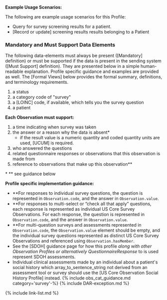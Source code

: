 
**Example Usage Scenarios:**

The following are example usage scenarios for this Profile:

-   Query for survey screening results for a patient.
-  [Record or update] screening results results belonging to a Patient

### Mandatory and Must Support Data Elements


The following data-elements must always be present ([Mandatory] definition) or must be supported if the data is present in the sending system ([Must Support] definition). They are presented below in a simple human-readable explanation.  Profile specific guidance and examples are provided as well.  The [Formal Views] below provides the formal summary, definitions, and  terminology requirements.

1. a status
1. a category code of "survey"
1. a [LOINC] code, if available, which tells you the survey question
1. a patient

**Each Observation must support:**

1. a time indicating when survey was taken
1. the answer or a reason why the data is absent*
   - if the result value is a numeric quantity and coded quantity units are used, [UCUM] is required.
3. who answered the questions
4. related questionnaire responses or observations that this observation is made from
5. reference to observations that make up this observation**

\* \*\* see guidance below

**Profile specific implementation guidance:**
- \*\*For responses to individual survey questions, the question is represented in `Observation.code`, and the answer in  `Observation.value`.
- \*\*For responses to multi-select or “check all that apply” questions, each response is represented as individual US Core Survey Observations. For each response, the question is represented in `Observation.code`, and the answer in  `Observation.value`.
- \*\*For multi-question surveys and assessments represented in `Observation.code`, the  `Observation.value` element should be empty, and the individual survey questions represented as distinct US Core Survey Observations and referenced using `Observation.hasMember`.
- See the [SDOH] guidance page for how this profile *along with other Observation Profiles or alternatively QuestionnaireResponse* to is used represent SDOH assessments.
- Individual clinical assessments made by an individual about a patient's social history which array_to_sentence_string not derived from an assessment tool or survey should use the [US Core Observation Social History Profile] instead.
{% include obs_cat_guidance.md category='survey'-%}
{% include DAR-exception.md %}

{% include link-list.md %}
